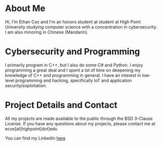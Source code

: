 # About Me
Hi, I'm Ethan Cox and I'm an honors student at student at High Point University studying computer science with a concentration in cybersecurity. I am also minoring 
in Chinese (Mandarin).

# Cybersecurity and Programming
I primarily program in C++, but I also do some C# and Python. I enjoy programming a great deal and I spent a lot of time on
deepening my knowledge of C++ and programming in general. I have an interest in low-level programming and hacking, specifically IoT and application security/exploitation.<br />

# Project Details and Contact
All my projects are made available to the public through the BSD 3-Clause License. 
If you have any questions about my projects, please contact me at ecox\[at\]highpoint\[dot\]edu

You can find my LinkedIn [here](https://www.linkedin.com/in/ethan-cox-3b78511b6/) <br />
